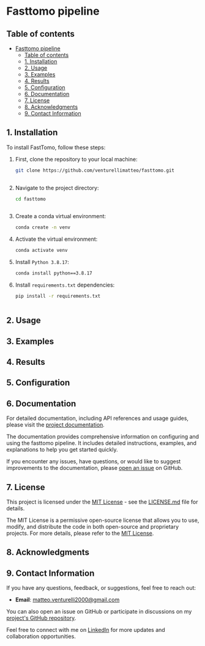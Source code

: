 # Fasttomo pipeline
<!-- Start with a clear and concise title that reflects the purpose of your project. Follow it with a brief description that outlines what your pipeline does. -->

## Table of contents
- [Fasttomo pipeline](#fasttomo-pipeline)
  - [Table of contents](#table-of-contents)
  - [1. Installation](#1-installation)
  - [2. Usage](#2-usage)
  - [3. Examples](#3-examples)
  - [4. Results](#4-results)
  - [5. Configuration](#5-configuration)
  - [6. Documentation](#6-documentation)
  - [7. License](#7-license)
  - [8. Acknowledgments](#8-acknowledgments)
  - [9. Contact Information](#9-contact-information)

## 1. Installation
<!-- Provide detailed instructions on how to install your pipeline. Include any dependencies and system requirements. You might also want to include installation commands for easy setup. -->
To install FastTomo, follow these steps:

1. First, clone the repository to your local machine:

   ```bash
   git clone https://github.com/venturellimatteo/fasttomo.git
  
2. Navigate to the project directory:
   
   ```bash
   cd fasttomo
  
3. Create a conda virtual environment:
   
   ```bash
   conda create -n venv
   
4. Activate the virtual environment:
   
   ```bash
   conda activate venv

5. Install `Python 3.8.17`:
   
   ```bash
   conda install python==3.8.17

6. Install `requirements.txt` dependencies:
   
   ```bash
   pip install -r requirements.txt



## 2. Usage
<!-- Clearly explain how to use your pipeline. Include examples and command-line syntax if applicable. If there are configuration files, provide information on how to customize them. -->

## 3. Examples
<!-- Include examples of how to use your pipeline with sample inputs. This helps users understand the expected input format and see the output. -->

## 4. Results
<!-- If your pipeline produces visual results, consider including sample outputs or screenshots to showcase the expected outcomes. -->

## 5. Configuration
<!-- Explain any configuration options or settings that users can modify to customize the behavior of the pipeline. -->

## 6. Documentation
For detailed documentation, including API references and usage guides, please visit the [project documentation](https://fasttomo.readthedocs.io).

The documentation provides comprehensive information on configuring and using the fasttomo pipeline. It includes detailed instructions, examples, and explanations to help you get started quickly.

If you encounter any issues, have questions, or would like to suggest improvements to the documentation, please [open an issue](https://github.com/venturellimatteo/fasttomo/issues) on GitHub.


## 7. License
<!-- Specify the license under which your project is released. This is important for users who want to understand how they can use, modify, and distribute your code. -->

This project is licensed under the [MIT License](LICENSE.md) - see the [LICENSE.md](LICENSE.md) file for details.

The MIT License is a permissive open-source license that allows you to use, modify, and distribute the code in both open-source and proprietary projects. For more details, please refer to the [MIT License](https://opensource.org/licenses/MIT).


## 8. Acknowledgments
<!-- Give credit to any external libraries, tools, or resources that you used in your project. This is a good practice to show appreciation for the work of others. -->

## 9. Contact Information
<!-- Provide a way for users to contact you if they have questions, feedback, or want to collaborate. This could be an email address, a link to your personal website, or a discussion forum. -->
If you have any questions, feedback, or suggestions, feel free to reach out:

- **Email**: matteo.venturelli2000@gmail.com

You can also open an issue on GitHub or participate in discussions on my [project's GitHub repository](https://github.com/VenturelliMatteo/MasterThesis).

Feel free to connect with me on [LinkedIn](https://www.linkedin.com/in/matteo-venturelli/) for more updates and collaboration opportunities.
